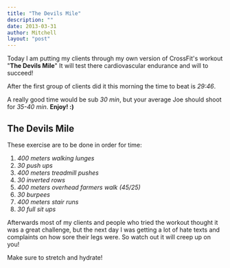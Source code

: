 ```yaml
---
title: "The Devils Mile"
description: ""
date: 2013-03-31
author: Mitchell
layout: "post"
---
```


Today I am putting my clients through my own version of CrossFit's workout "**The Devils Mile**" It will test there cardiovascular endurance and will to succeed!

After the first group of clients did it this morning the time to beat is _29:46_.

A really good time would be sub _30 min_, but your average Joe should shoot for _35-40 min_. **Enjoy! :)**


## The Devils Mile 

These exercise are to be done in order for time:

1. _400 meters walking lunges_
2. _30 push ups_
3. _400 meters treadmill pushes_
4. _30 inverted rows_
5. _400 meters overhead farmers walk (45/25)_
6. _30 burpees_
7. _400 meters stair runs_
8. _30 full sit ups_


Afterwards most of my clients and people who tried the workout thought it was a great challenge, but the next day I was getting a lot of hate texts and complaints on how sore their legs were. So watch out it will creep up on you! 

Make sure to stretch and hydrate!

